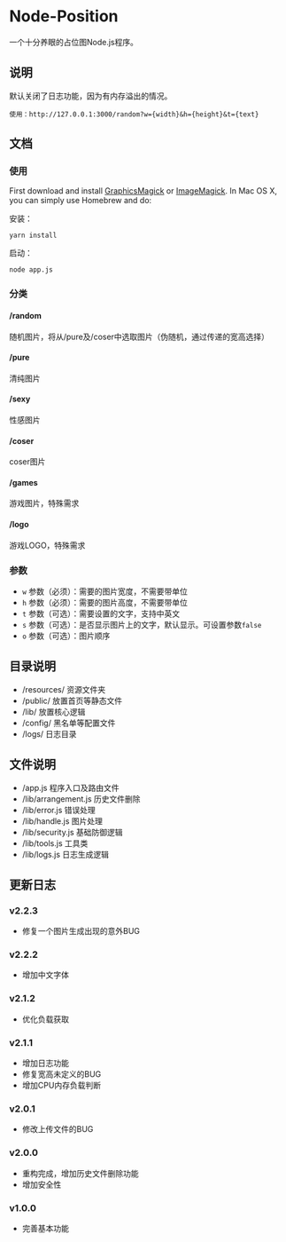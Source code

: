 # Node-Position
一个十分养眼的占位图Node.js程序。

## 说明
默认关闭了日志功能，因为有内存溢出的情况。

    使用：http://127.0.0.1:3000/random?w={width}&h={height}&t={text}

## 文档

### 使用

First download and install [GraphicsMagick](http://www.graphicsmagick.org/) or [ImageMagick](http://www.imagemagick.org/). In Mac OS X, you can simply use Homebrew and do:

安装：

    yarn install

启动：

    node app.js

### 分类

#### /random 
随机图片，将从/pure及/coser中选取图片（伪随机，通过传递的宽高选择）

#### /pure
清纯图片

#### /sexy
性感图片

#### /coser
coser图片

#### /games
游戏图片，特殊需求

#### /logo
游戏LOGO，特殊需求

### 参数
* `w` 参数（必须）：需要的图片宽度，不需要带单位
* `h` 参数（必须）：需要的图片高度，不需要带单位
* `t` 参数（可选）：需要设置的文字，支持中英文
* `s` 参数（可选）：是否显示图片上的文字，默认显示。可设置参数`false`
* `o` 参数（可选）：图片顺序

## 目录说明
* /resources/ 资源文件夹
* /public/ 放置首页等静态文件
* /lib/ 放置核心逻辑
* /config/ 黑名单等配置文件
* /logs/ 日志目录

## 文件说明
* /app.js 程序入口及路由文件
* /lib/arrangement.js 历史文件删除
* /lib/error.js 错误处理
* /lib/handle.js 图片处理
* /lib/security.js 基础防御逻辑
* /lib/tools.js 工具类
* /lib/logs.js 日志生成逻辑

## 更新日志

### v2.2.3
- 修复一个图片生成出现的意外BUG

### v2.2.2
- 增加中文字体

### v2.1.2
- 优化负载获取

### v2.1.1
- 增加日志功能
- 修复宽高未定义的BUG
- 增加CPU内存负载判断

### v2.0.1
- 修改上传文件的BUG

### v2.0.0

- 重构完成，增加历史文件删除功能
- 增加安全性

### v1.0.0

- 完善基本功能